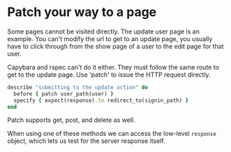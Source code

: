 # Patch your way to a page

Some pages cannot be visited directly. The update user page is an example. You can't modify the url to get to an update page, you usually have to click through from the show page of a user to the edit page for that user.

Capybara and rspec can't do it either. They must follow the same route to get to the update page. Use 'patch' to issue the HTTP request directly.

```ruby
describe "submitting to the update action" do
  before { patch user_path(user) }
  specify { expect(response).to redirect_to(signin_path) }
end
```

Patch supports get, post, and delete as well.

When using one of these methods we can access the low-level `response` object, which lets us test for the server response itself.